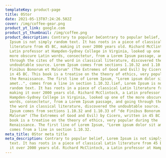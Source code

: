 ```yaml
---
templateKey: product-page
title: 0Stor
date: 2021-05-13T07:24:26.502Z
cover: /img/coffee-gear.png
product_yt_link: google.com
product_yt_thumbnail: /img/coffee.png
product_description: Contrary to popular beContrary to popular belief, Lorem
  Ipsum is not simply random text. It has roots in a piece of classical Latin
  literature from 45 BC, making it over 2000 years old. Richard McClintock, a
  Latin professor at Hampden-Sydney College in Virginia, looked up one of the
  more obscure Latin words, consectetur, from a Lorem Ipsum passage, and going
  through the cites of the word in classical literature, discovered the
  undoubtable source. Lorem Ipsum comes from sections 1.10.32 and 1.10.33 of "de
  Finibus Bonorum et Malorum" (The Extremes of Good and Evil) by Cicero, written
  in 45 BC. This book is a treatise on the theory of ethics, very popular during
  the Renaissance. The first line of Lorem Ipsum, "Lorem ipsum dolor sit
  amet..", comes from a line in section 1.10.32.lief, Lorem Ipsum is not simply
  random text. It has roots in a piece of classical Latin literature from 45 BC,
  making it over 2000 years old. Richard McClintock, a Latin professor at
  Hampden-Sydney College in Virginia, looked up one of the more obscure Latin
  words, consectetur, from a Lorem Ipsum passage, and going through the cites of
  the word in classical literature, discovered the undoubtable source. Lorem
  Ipsum comes from sections 1.10.32 and 1.10.33 of "de Finibus Bonorum et
  Malorum" (The Extremes of Good and Evil) by Cicero, written in 45 BC. This
  book is a treatise on the theory of ethics, very popular during the
  Renaissance. The first line of Lorem Ipsum, "Lorem ipsum dolor sit amet..",
  comes from a line in section 1.10.32.
meta_title: 0Stor meta title
meta_description: Contrary to popular belief, Lorem Ipsum is not simply random
  text. It has roots in a piece of classical Latin literature from 45 BC, making
  it over 2000 years old. Richard McClintock, a Latin professor at Hampden-
---
```


